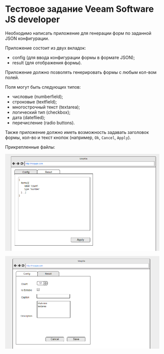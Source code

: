 # Тестовое задание Veeam Software JS developer

Необходимо написать приложение для генерации форм по заданной JSON конфигурации.

Приложение состоит из двух вкладок:

* config (для ввода конфигурации формы в формате JSON);
* result (для отображения формы). 

Приложение должно позволять генерировать формы с любым кол-вом полей.

Поля могут быть следующих типов:

* чиcловые (numberfield);
* строковые (textfield);
* многострочный текст (textarea);
* логический тип (checkbox);
* дата (dateflied);
* перечисление (radio buttons).

Также приложение должно иметь возможность задавать заголовок формы, кол-во и текст кнопок (например, `Ok`, `Cancel`, `Apply`).


Прикрепленные файлы:

![alt text][sketch]

[sketch]: https://raw.githubusercontent.com/rohan-rest-art/veeam-test/master/markdown/sketch.png "Sketch"

![alt text][sketch2]

[sketch2]: https://raw.githubusercontent.com/rohan-rest-art/veeam-test/master/markdown/sketch2.png "Sketch 2"
